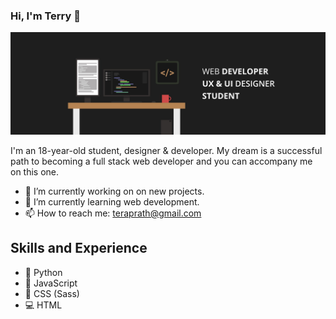 ### Hi, I'm Terry 👋
![](https://raw.githubusercontent.com/teraprath/teraprath/main/Banner.jpg)

I'm an 18-year-old student, designer & developer. My dream is a successful path to becoming a full stack web developer and you can accompany me on this one.

- 🔭 I’m currently working on on new projects. 
- 🌱 I’m currently learning web development. 
- 📫 How to reach me: teraprath@gmail.com 

## Skills and Experience
- 🐍 Python
- 📱 JavaScript
- 📝 CSS (Sass)
- 💻 HTML
